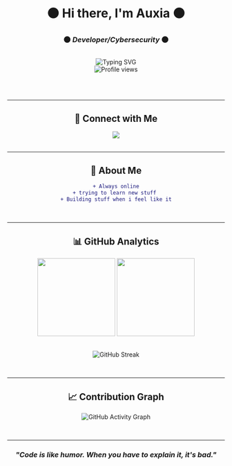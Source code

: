 <div align="center">

# ⚫ Hi there, I'm Auxia ⚫

### 🌑 *Developer/Cybersecurity* 🌑

<br>

<img src="https://readme-typing-svg.herokuapp.com?font=Fira+Code&size=24&duration=4000&pause=1000&color=4A4A4A&center=true&vCenter=true&width=600&lines=Welcome+to+my+GitHub+profile!;Building+cool+things+with+code;Always+learning+something+new" alt="Typing SVG" />

<br>

<img src="https://komarev.com/ghpvc/?username=naughty-noob&color=1A1A1A&style=for-the-badge&label=PROFILE+VIEWS&labelColor=000000" alt="Profile views" />

<br><br>

---

## 💬 Connect with Me

<div align="center">
<a href="https://discord.com/users/382955775875874817" target="_blank">
  <img src="https://discord.c99.nl/widget/theme-2/382955775875874817.png" />
</a>
</div>

<br>

---

## 💫 About Me

<div align="center">

```diff
+ Always online
+ trying to learn new stuff 
+ Building stuff when i feel like it
```

</div>

<br>

---

## 📊 GitHub Analytics

<div align="center">

<img height="180em" src="https://github-readme-stats.vercel.app/api?username=naughty-noob&theme=dark&show_icons=true&hide_border=true&count_private=true&include_all_commits=true&bg_color=000000&title_color=6E6E6E&icon_color=4A4A4A&text_color=A0A0A0&border_color=1A1A1A" />

<img height="180em" src="https://github-readme-stats.vercel.app/api/top-langs/?username=naughty-noob&theme=dark&layout=compact&hide_border=true&bg_color=000000&title_color=6E6E6E&text_color=A0A0A0&langs_count=8&border_color=1A1A1A" />

</div>

<br>

<div align="center">

![GitHub Streak](https://streak-stats.demolab.com/?user=naughty-noob&theme=dark&hide_border=true&background=000000&ring=2A2A2A&fire=4A4A4A&currStreakLabel=6E6E6E&sideLabels=6E6E6E&dates=4A4A4A&stroke=1A1A1A)

<br>

---

## 📈 Contribution Graph

<div align="center">

![GitHub Activity Graph](https://github-readme-activity-graph.vercel.app/graph?username=naughty-noob&theme=dark&hide_border=true&bg_color=000000&color=4A4A4A&line=6E6E6E&point=A0A0A0&area=true&area_color=1A1A1A)

</div>

<br>

---

<div align="center">

### *"Code is like humor. When you have to explain it, it's bad."*

</div>
